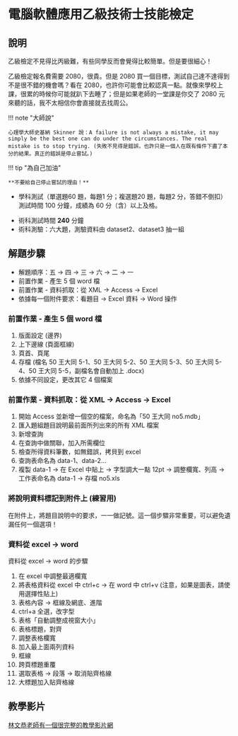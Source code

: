 # 電腦軟體應用乙級技術士技能檢定

## 說明

乙級檢定不見得比丙級難，有些同學反而會覺得比較簡單。但是要很細心！

乙級檢定報名費需要 2080，很貴。但是 2080 買一個目標，測試自己達不達得到不是很不錯的機會嗎？看在 2080，也許你可能會比較認真一點。就像來學校上課，很累的時候你可能就趴下去睡了；但是如果老師的一堂課是你交了 2080 元來聽的話，我不太相信你會直接就去找周公。

!!! note "大師說"

    心理學大師史基納 Skinner 說：A failure is not always a mistake, it may simply be the best one can do under the circumstances. The real mistake is to stop trying. (失敗不見得是錯誤，也許只是一個人在既有條件下盡了本分的結果。真正的錯誤是停止嘗試。)


!!! tip "為自己加油"
    
    **不要給自己停止嘗試的理由！**

- 學科測試（單選題60 題，每題1 分；複選題20 題，每題2 分，答錯不倒扣）測試時間 100 分鐘，成績為 60 分（含）以上及格。
<!-- - 共同科目 16 題(20 分)、資訊共同科目 12 題(15 分) -->
- 術科測試時間 **240** 分鐘
- 術科測驗：六大題，測驗資料由 dataset2、dataset3 抽一組

## 解題步驟

- 解題順序：五 → 四 → 三 → 六 → 二 → 一
- 前置作業 - 產生 5 個 word 檔
- 前置作業 - 資料抓取：從 XML → Access → Excel
- 依據每一個附件要求：看題目 → Excel 資料 → Word 操作

### 前置作業 - 產生 5 個 word 檔

1. 版面設定 (邊界)
1. 上下邊線 (頁面框線)
1. 頁首、頁尾
1. 存檔 (檔名 50 王大同 5-1、50 王大同 5-2、50 王大同 5-3、50 王大同 5-4、50 王大同 5-5，副檔名會自動加上 .docx)
1. 依據不同設定，更改其它 4 個檔案

### 前置作業 - 資料抓取：從 XML → Access → Excel

1. 開始 Access 並新增一個空的檔案，命名為「50 王大同 no5.mdb」
1. 匯入題組題目說明最前面所列出來的所有 XML 檔案
1. 新增查詢
1. 在查詢中做關聯，加入所需欄位
1. 檢查所得資料筆數，如無錯誤，拷貝到 excel
1. 查詢表命名為 data-1、data-2...
1. 複製 data-1 → 在 Excel 中貼上 → 字型調大一點 12pt → 調整欄寬、列高 → 工作表命名為 data-1 → 存檔 no5.xls

### 將說明資料標記到附件上 (練習用)

在附件上，將題目說明中的要求，一一做記號。這一個步驟非常重要，可以避免遺漏任何一個選項！

### 資料從 excel → word

資料從 excel → word 的步驟

1. 在 excel 中調整最適欄寬
1. 將表格資料從 excel 中 ctrl+c → 在 word 中 ctrl+v (注意，如果是圖表，請使用選擇性貼上)
1. 表格內容 → 框線及網底、進階
1. ctrl+a 全選，改字型
1. 表格「自動調整成視窗大小」
1. 表格標題，對齊
1. 調整表格欄寬
1. 加入最上面兩列資料
1. 框線
1. 跨頁標題重覆
1. 選取表格 → 段落 → 取消貼齊格線
1. 大標題加入貼齊格線

## 教學影片

[林文恭老師有一個很完整的教學影片網](https://gogo123.com.tw/109%e5%b9%b4%e6%96%b0%e9%9b%bb%e8%85%a6%e8%bb%9f%e9%ab%94%e6%87%89%e7%94%a8%e4%b9%99%e7%b4%9a/)
